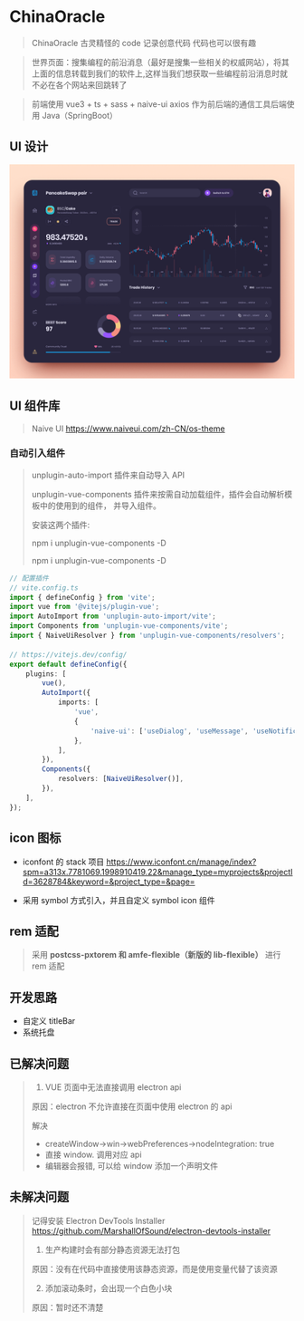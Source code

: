 # ChinaOracle

> ChinaOracle 古灵精怪的 code 记录创意代码 代码也可以很有趣

> 世界页面：搜集编程的前沿消息（最好是搜集一些相关的权威网站），将其上面的信息转载到我们的软件上,这样当我们想获取一些编程前沿消息时就不必在各个网站来回跳转了

> 前端使用 vue3 + ts + sass + naive-ui
> axios 作为前后端的通信工具后端使用 Java（SpringBoot）

## UI 设计

![ChinaOracle](/public/ChinaOracle.png 'ChinaOracle')

## UI 组件库

> Naive UI <https://www.naiveui.com/zh-CN/os-theme>

### 自动引入组件

> unplugin-auto-import 插件来自动导入 API
>
> unplugin-vue-components 插件来按需自动加载组件，插件会自动解析模板中的使用到的组件，
> 并导入组件。
>
> 安装这两个插件:
>
> npm i unplugin-vue-components -D
>
> npm i unplugin-vue-components -D

```ts
// 配置插件
// vite.config.ts
import { defineConfig } from 'vite';
import vue from '@vitejs/plugin-vue';
import AutoImport from 'unplugin-auto-import/vite';
import Components from 'unplugin-vue-components/vite';
import { NaiveUiResolver } from 'unplugin-vue-components/resolvers';

// https://vitejs.dev/config/
export default defineConfig({
    plugins: [
        vue(),
        AutoImport({
            imports: [
                'vue',
                {
                    'naive-ui': ['useDialog', 'useMessage', 'useNotification', 'useLoadingBar'],
                },
            ],
        }),
        Components({
            resolvers: [NaiveUiResolver()],
        }),
    ],
});
```

## icon 图标

- iconfont 的 stack 项目
  <https://www.iconfont.cn/manage/index?spm=a313x.7781069.1998910419.22&manage_type=myprojects&projectId=3628784&keyword=&project_type=&page=>

- 采用 symbol 方式引入，并且自定义 symbol icon 组件

## rem 适配

> 采用 **postcss-pxtorem 和 amfe-flexible（新版的 lib-flexible）** 进行 rem 适配

## 开发思路

- 自定义 titleBar
- 系统托盘

## 已解决问题

> 1. VUE 页面中无法直接调用 electron api
>
> 原因：electron 不允许直接在页面中使用 electron 的 api
>
> 解决
>
> - createWindow->win->webPreferences->nodeIntegration: true
> - 直接 window. 调用对应 api
> - 编辑器会报错, 可以给 window 添加一个声明文件

## 未解决问题

> 记得安装 Electron DevTools Installer
> <https://github.com/MarshallOfSound/electron-devtools-installer>
>
> 1. 生产构建时会有部分静态资源无法打包
>
> 原因：没有在代码中直接使用该静态资源，而是使用变量代替了该资源
>
> 2. 添加滚动条时，会出现一个白色小块
>
> 原因：暂时还不清楚

